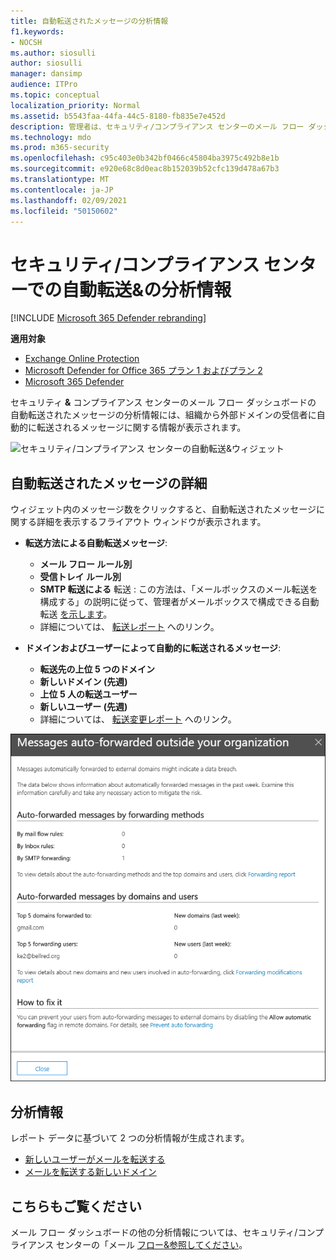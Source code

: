 ```yaml
---
title: 自動転送されたメッセージの分析情報
f1.keywords:
- NOCSH
ms.author: siosulli
author: siosulli
manager: dansimp
audience: ITPro
ms.topic: conceptual
localization_priority: Normal
ms.assetid: b5543faa-44fa-44c5-8180-fb835e7e452d
description: 管理者は、セキュリティ/コンプライアンス センターのメール フロー ダッシュボードで、自動転送&確認できます。
ms.technology: mdo
ms.prod: m365-security
ms.openlocfilehash: c95c403e0b342bf0466c45804ba3975c492b8e1b
ms.sourcegitcommit: e920e68c8d0eac8b152039b52cfc139d478a67b3
ms.translationtype: MT
ms.contentlocale: ja-JP
ms.lasthandoff: 02/09/2021
ms.locfileid: "50150602"
---
```

# <a name="auto-forwarded-messages-insight-in-the-security--compliance-center"></a>セキュリティ/コンプライアンス センターでの自動転送&の分析情報

[!INCLUDE [Microsoft 365 Defender rebranding](../includes/microsoft-defender-for-office.md)]

**適用対象**
- [Exchange Online Protection](https://go.microsoft.com/fwlink/?linkid=2148611)
- [Microsoft Defender for Office 365 プラン 1 およびプラン 2](https://go.microsoft.com/fwlink/?linkid=2148715)
- [Microsoft 365 Defender](https://go.microsoft.com/fwlink/?linkid=2118804)

セキュリティ **&** コンプライアンス センターのメール [](mail-flow-insights-v2.md)フロー ダッシュボードの [](https://protection.office.com)自動転送されたメッセージの分析情報には、組織から外部ドメインの受信者に自動的に転送されるメッセージに関する情報が表示されます。

![セキュリティ/コンプライアンス センターの自動転送&ウィジェット](../../media/mfi-auto-forwarded-messages.png)

## <a name="auto-forwarded-messages-details"></a>自動転送されたメッセージの詳細

ウィジェット内のメッセージ数をクリックすると、自動転送されたメッセージに関する詳細を表示するフライアウト ウィンドウが表示されます。

- **転送方法による自動転送メッセージ**:

  - **メール フロー ルール別**
  - **受信トレイ ルール別**
  - **SMTP 転送による** 転送 : この方法は、「メールボックスのメール転送を構成する」の説明に従って、管理者がメールボックスで構成できる自動転送 [を示します](https://docs.microsoft.com/Exchange/recipients-in-exchange-online/manage-user-mailboxes/configure-email-forwarding)。
  - 詳細については、 [転送レポート](view-mail-flow-reports.md#forwarding-report) へのリンク。

- **ドメインおよびユーザーによって自動的に転送されるメッセージ**:

  - **転送先の上位 5 つのドメイン**
  - **新しいドメイン (先週)**
  - **上位 5 人の転送ユーザー**
  - **新しいユーザー (先週)**
  - 詳細については、 [転送変更レポート](mfi-new-users-forwarding-email.md#forwarding-modifications-report) へのリンク。

![セキュリティ/コンプライアンス センターの [自動転送されたメッセージ] &詳細フライアウト](../../media/mfi-auto-forwarded-messages-details.png)

## <a name="insights"></a>分析情報

レポート データに基づいて 2 つの分析情報が生成されます。

- [新しいユーザーがメールを転送する](mfi-new-users-forwarding-email.md)
- [メールを転送する新しいドメイン](mfi-new-domains-being-forwarded-email.md)

## <a name="see-also"></a>こちらもご覧ください

メール フロー ダッシュボードの他の分析情報については、セキュリティ/コンプライアンス センターの「メール [フロー&参照してください](mail-flow-insights-v2.md)。
